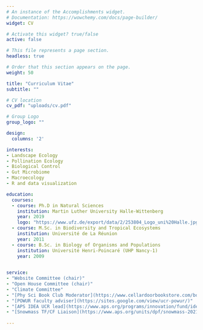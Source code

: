 ```yaml
---
# An instance of the Accomplishments widget.
# Documentation: https://wowchemy.com/docs/page-builder/
widget: CV

# Activate this widget? true/false
active: false

# This file represents a page section.
headless: true

# Order that this section appears on the page.
weight: 50

title: "Curriculum Vitae"
subtitle: ""

# CV location
cv_pdf: "uploads/cv.pdf"

# Group Logo
group_logo: ""

design:
  columns: '2'

interests:
- Landscape Ecology
- Pollination Ecology
- Biological Control
- Gut Microbiome
- Macroecology
- R and data visualization

education:
  courses:
  - course: Ph.D in Natural Sciences
    institution: Martin Luther University Halle-Wittenberg
    year: 2019
    logo: "https://www.ufz.de/export/data/2/253804_Logo_uni%20Halle.jpg"
  - course: M.Sc. in Biodiversity and Tropical Ecosystems
    institution: Université de La Réunion
    year: 2011
  - course: B.Sc. in Biology of Organisms and Populations
    institution: Université Henri-Poincaré (UHP Nancy-1)
    year: 2009
    

service: 
- "Website Committee (chair)"
- "Open House Committee (chair)"
- "Climate Committee"
- "[Phy Sci Book Club Moderator](https://www.cellardoorbookstore.com/book-clubs)"
- "[POWUR faculty adviser](https://sites.google.com/view/ucr-powur/)"
- "[APS IDEA UCR lead](https://www.aps.org/programs/innovation/fund/idea.cfm)"
- "[Snowmass TF/CF Liaison](https://www.aps.org/units/dpf/snowmass-2021.cfm)"
    
---
```


